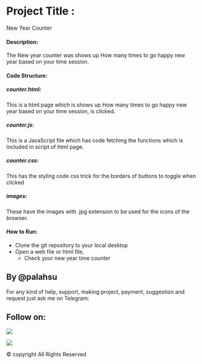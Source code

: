 # Project Title :
New Year Counter 

#### Description:
The New year counter was shows up How many times to go happy new year based on your time session.

#### Code Structure:


##### counter.html:
This is a html page which is shows up How many times to go happy new year based on your time session, is clicked.

##### counter.js:
This is a JavaScript file which has code fetching the functions which is included in script of html page.

##### counter.css:
This has the styling code css trick for the borders of  buttons to toggle when clicked

##### images:
These have the images with .jpg extension to be used for the icons of the browser.

#### How to Run:
- Clone the git repository to your local desktop
- Open a web file or html file,
    - Check your new year time counter

## By @palahsu

For any kind of help, support, making project, payment, suggestion and request just ask me on Telegram:

## Follow on:
<p text-align="left">
<a href="https://github.com/gokul1414"><img src="https://img.shields.io/badge/GitHub-Follow%20on%20GitHub-inactive.svg?logo=github"></a>
</p><p text-align="left">
<a href="https://t.me/Gokul_1414"><img src="https://img.shields.io/badge/Telegram-Contact%20Telegram%20Profile-blue.svg?logo=telegram"></a>
</p><p text-align="left">

© copyright All Rights Reserved
